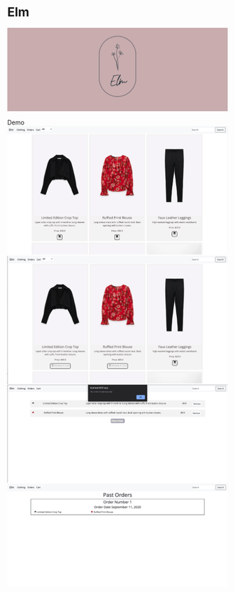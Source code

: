 Elm
===========
![ElmBanner](ElmBanner.png)

Demo
![items](itemspage.png)
![itemsadded](itemsadded.png)
![cart](orderplaced.png)
![oastorders](pastorders.png)